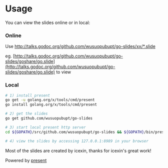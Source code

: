 # Usage

You can view the slides online or in local:

### Online

Use http://talks.godoc.org/github.com/wusuopubupt/go-slides/xx/*.slide 

eg. [http://talks.godoc.org/github.com/wusuopubupt/go-slides/goshare/go.slide](http://talks.godoc.org/github.com/wusuopubupt/go-slides/goshare/go.slide) to view

### Local

``` bash
# 1) install present
go get -u golang.org/x/tools/cmd/present 
go install golang.org/x/tools/cmd/present

# 2) get the slides
go get github.com/wusuopubupt/go-slides

# 3) start local present http server
cd ${GOPATH}/src/github.com/wusuopubupt/go-slides && ${GOPATH}/bin/present -http 127.0.0.1:8989

# 4) view the slides by accessing 127.0.0.1:8989 in your browser


```

Most of the slides are created by icexin, thanks for icexin's great work!

Powered by [present](https://godoc.org/golang.org/x/tools/present)

